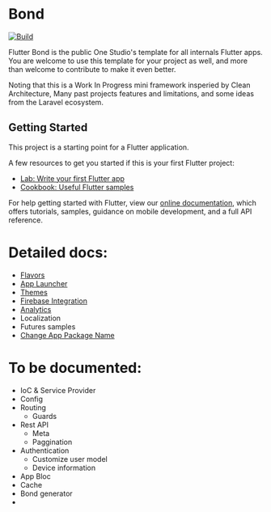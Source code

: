 # Bond

[![Build](https://github.com/onestudio-co/flutter-bond/actions/workflows/build.yml/badge.svg)](https://github.com/onestudio-co/flutter-bond/actions/workflows/build.yml)

Flutter Bond is the public One Studio's template for all internals Flutter apps. You are welcome to use this template for your project as well, and more than welcome to contribute to make it even better.

Noting that this is a Work In Progress mini framework insperied by Clean Architecture, Many past projects features and limitations, and some ideas from the Laravel ecosystem.

## Getting Started

This project is a starting point for a Flutter application.

A few resources to get you started if this is your first Flutter project:

- [Lab: Write your first Flutter app](https://flutter.dev/docs/get-started/codelab)
- [Cookbook: Useful Flutter samples](https://flutter.dev/docs/cookbook)

For help getting started with Flutter, view our
[online documentation](https://flutter.dev/docs), which offers tutorials,
samples, guidance on mobile development, and a full API reference.

# Detailed docs:

* [Flavors](https://github.com/onestudio-co/flutter-bond/blob/main/docs/flavors.md)
* [App Launcher](https://github.com/onestudio-co/flutter-bond/blob/main/docs/launcher.md)
* [Themes](https://github.com/onestudio-co/flutter-bond/blob/main/docs/themes.md)
* [Firebase Integration](https://github.com/onestudio-co/flutter-bond/blob/main/docs/firebase.md)
* [Analytics](https://github.com/onestudio-co/flutter-bond/blob/main/docs/analytics.md)
* Localization
* Futures samples
* [Change App Package Name](https://github.com/onestudio-co/flutter-bond/blob/main/docs/change_app_name.md)

# To be documented:

* IoC & Service Provider
* Config
* Routing
  * Guards
* Rest API
  * Meta
  * Paggination
* Authentication
  * Customize user model
  * Device information
* App Bloc
* Cache
* Bond generator
* 
